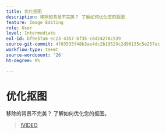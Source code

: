 ```yaml
---
title: 优化抠图
description: 移除的背景不完美？ 了解如何优化您的抠图
feature: Image Editing
role: User
level: Intermediate
exl-id: bf9e57a6-ec23-4357-bf35-c8d24276c939
source-git-commit: 4f03535f48b3ae4dc2b19529c2d96135c5e257ec
workflow-type: tm+mt
source-wordcount: '26'
ht-degree: 0%

---
```


# 优化抠图

移除的背景不完美？ 了解如何优化您的抠图。

>[!VIDEO](https://video.tv.adobe.com/v/3420221?quality=12&learn=on&hidetitle=true)
